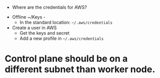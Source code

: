 * Where are the credentials for AWS?
- Offline ~/Keys -
    - In the standard location: `~/.aws/credentials`  
- Create a user in AWS
    - Get the keys and secret
    - Add a new profile in `~/.aws/credentials`
    
    
    
# Control plane should be on a different subnet than worker node.
    